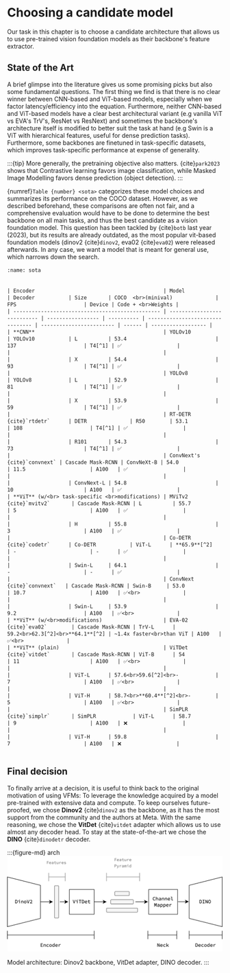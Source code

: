 # Choosing a candidate model

Our task in this chapter is to choose a candidate architecture that allows us to use pre-trained vision foundation models as their backbone's feature extractor.


## State of the Art

A brief glimpse into the literature gives us some promising picks but also some fundamental questions. The first thing we find is that there is no clear winner between CNN-based and ViT-based models, especially when we factor latency/efficiency into the equation. Furthermore, neither CNN-based and ViT-based models have a clear best architectural variant (e.g vanilla ViT vs EVA's TrV's, ResNet vs ResNext) and sometimes the backbone's architecture itself is modified to better suit the task at hand (e.g Swin is a ViT with hierarchical features, useful for dense prediction tasks). Furthermore, some backbones are finetuned in task-specific datasets, which improves task-specific performance at expense of generality.

:::{tip}
More generally, the pretraining objective also matters. {cite}`park2023` shows that Contrastive learning favors image classification, while Masked Image Modelling favors dense prediction (object detection).
:::


{numref}`Table {number} <sota>` categorizes these model choices and summarizes its performance on the COCO dataset. However, as we described beforehand, these comparisons are often not fair, and a comprehensive evaluation would have to be done to determine the best backbone on all main tasks, and thus the best candidate as a vision foundation model. This question has been tackled by {cite}`botb` last year (2023), but its results are already outdated, as the most popular vit-based foundation models (dinov2 {cite}`dinov2`, eva02 {cite}`eva02`) were released afterwards. In any case, we want a model that is meant for general use, which narrows down the search.

 
```{table} State of the Art of Object Detection models
:name: sota


| Encoder                                          | Model                       | Decoder           | Size       | COCO  <br>(minival)              | FPS                      | Device | Code + <br>Weights |
| ------------------------------------------------ | --------------------------- | ----------------- | ---------- | -------------------------------- | ------------------------ | ------ | ------------------ |
| **CNN**                                          | YOLOv10                     | YOLOv10           | L          | 53.4                             | 137                      | T4[^1] | ✅                  |
|                                                  |                             |                   | X          | 54.4                             | 93                       | T4[^1] | ✅                  |
|                                                  | YOLOv8                      | YOLOv8            | L          | 52.9                             | 81                       | T4[^1] | ✅                  |
|                                                  |                             |                   | X          | 53.9                             | 59                       | T4[^1] | ✅                  |
|                                                  | RT-DETR {cite}`rtdetr`      | DETR              | R50        | 53.1                             | 108                      | T4[^1] | ✅                  |
|                                                  |                             |                   | R101       | 54.3                             | 73                       | T4[^1] | ✅                  |
|                                                  | ConvNext's {cite}`convnext` | Cascade Mask-RCNN | ConvNeXt-B | 54.0                             | 11.5                     | A100   | ✅                  |
|                                                  |                             |                   | ConvNext-L | 54.8                             | 10                       | A100   | ✅                  |
| **ViT** (w/<br> task-specific <br>modifications) | MViTv2 {cite}`mvitv2`       | Cascade Mask-RCNN | L          | 55.7                             | 5                        | A100   | ✅                  |
|                                                  |                             |                   | H          | 55.8                             | 3                        | A100   | ✅                  |
|                                                  | Co-DETR {cite}`codetr`      | Co-DETR           | ViT-L      | **65.9**[^2]                     | -                        | -      | ✅                  |
|                                                  |                             |                   | Swin-L     | 64.1                             | -                        | -      | ✅                  |
|                                                  | ConvNext {cite}`convnext`   | Cascade Mask-RCNN | Swin-B     | 53.0                             | 10.7                     | A100   | ✅<br>              |
|                                                  |                             |                   | Swin-L     | 53.9                             | 9.2                      | A100   | ✅<br>              |
| **ViT** (w/<br>modifications)                    | EVA-02 {cite}`eva02`        | Cascade Mask-RCNN | TrV-L      | 59.2<br>62.3[^2]<br>**64.1**[^2] | ~1.4x faster<br>than ViT | A100   | ✅<br>              |
| **ViT** (plain)                                  | ViTDet {cite}`vitdet`       | Cascade Mask-RCNN | ViT-B      | 54                               | 11                       | A100   | ✅<br>              |
|                                                  |                             |                   | ViT-L      | 57.6<br>59.6[^2]<br>-            | 7                        | A100   | ✅<br>              |
|                                                  |                             |                   | ViT-H      | 58.7<br>**60.4**[^2]<br>-        | 5                        | A100   | ✅<br>              |
|                                                  | SimPLR {cite}`simplr`       | SimPLR            | ViT-L      | 58.7                             | 9                        | A100   | ❌                  |
|                                                  |                             |                   | ViT-H      | 59.8                             | 7                        | A100   | ❌                  |


```

## Final decision

To finally arrive at a decision, it is useful to think back to the original motivation of using VFMs: To leverage the knowledge acquired by a model pre-trained with extensive data and compute. To keep ourselves future-proofed, we chose **Dinov2** {cite}`dinov2` as the backbone, as it has the most support from the community and the authors at Meta. With the same reasoning, we chose the **VitDet** {cite}`vitdet` adapter which allows us to use almost any decoder head. To stay at the state-of-the-art we chose the **DINO** {cite}`dinodetr` decoder. 

:::{figure-md} arch
<img src="arch.png" alt="arch">

Model architecture: Dinov2 backbone, VitDet adapter, DINO decoder.
::: 



[^1]: With TensorRT FP16.
[^2]: Extra task-specific fine-tuning from {cite}`eva02`.
